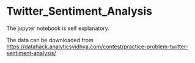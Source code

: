 # Twitter_Sentiment_Analysis
The jupyter notebook is self explanatory.

The data can be downloaded from https://datahack.analyticsvidhya.com/contest/practice-problem-twitter-sentiment-analysis/
